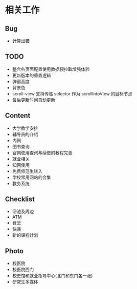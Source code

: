 # 相关工作

## Bug

- 计算出错

## TODO

- 整合各页面配置使用数据预拉取增强体验
- 更新版本的重置逻辑
- 弹窗高度
- 背景色
- scroll-view 支持传递 selector 作为 scrollIntoView 的目标节点
- 最后更新时间自动更新

## Content

- 大学教学安排
- 辅导员的介绍
- 内网
- 图书查询
- 官网使用查询与续借的教程完善
- 就业相关
- 知网使用
- 免费师范生转入
- 学校常用网站的合集
- 教务系统

## Checklist

- 浴池及周边
- ATM
- 食堂
- 快递
- 新的课程计划

## Photo

- 校医院
- 校医院西门
- 校史馆和就业指导中心(北门和东门各一张)
- 研究生多媒体
